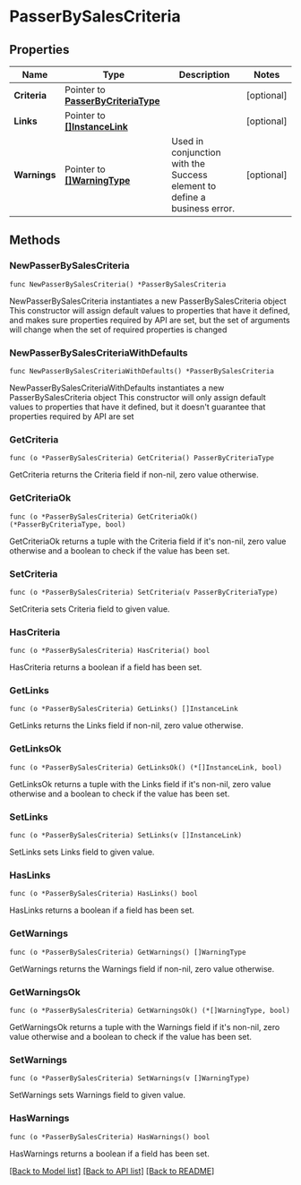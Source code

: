 # PasserBySalesCriteria

## Properties

Name | Type | Description | Notes
------------ | ------------- | ------------- | -------------
**Criteria** | Pointer to [**PasserByCriteriaType**](PasserByCriteriaType.md) |  | [optional] 
**Links** | Pointer to [**[]InstanceLink**](InstanceLink.md) |  | [optional] 
**Warnings** | Pointer to [**[]WarningType**](WarningType.md) | Used in conjunction with the Success element to define a business error. | [optional] 

## Methods

### NewPasserBySalesCriteria

`func NewPasserBySalesCriteria() *PasserBySalesCriteria`

NewPasserBySalesCriteria instantiates a new PasserBySalesCriteria object
This constructor will assign default values to properties that have it defined,
and makes sure properties required by API are set, but the set of arguments
will change when the set of required properties is changed

### NewPasserBySalesCriteriaWithDefaults

`func NewPasserBySalesCriteriaWithDefaults() *PasserBySalesCriteria`

NewPasserBySalesCriteriaWithDefaults instantiates a new PasserBySalesCriteria object
This constructor will only assign default values to properties that have it defined,
but it doesn't guarantee that properties required by API are set

### GetCriteria

`func (o *PasserBySalesCriteria) GetCriteria() PasserByCriteriaType`

GetCriteria returns the Criteria field if non-nil, zero value otherwise.

### GetCriteriaOk

`func (o *PasserBySalesCriteria) GetCriteriaOk() (*PasserByCriteriaType, bool)`

GetCriteriaOk returns a tuple with the Criteria field if it's non-nil, zero value otherwise
and a boolean to check if the value has been set.

### SetCriteria

`func (o *PasserBySalesCriteria) SetCriteria(v PasserByCriteriaType)`

SetCriteria sets Criteria field to given value.

### HasCriteria

`func (o *PasserBySalesCriteria) HasCriteria() bool`

HasCriteria returns a boolean if a field has been set.

### GetLinks

`func (o *PasserBySalesCriteria) GetLinks() []InstanceLink`

GetLinks returns the Links field if non-nil, zero value otherwise.

### GetLinksOk

`func (o *PasserBySalesCriteria) GetLinksOk() (*[]InstanceLink, bool)`

GetLinksOk returns a tuple with the Links field if it's non-nil, zero value otherwise
and a boolean to check if the value has been set.

### SetLinks

`func (o *PasserBySalesCriteria) SetLinks(v []InstanceLink)`

SetLinks sets Links field to given value.

### HasLinks

`func (o *PasserBySalesCriteria) HasLinks() bool`

HasLinks returns a boolean if a field has been set.

### GetWarnings

`func (o *PasserBySalesCriteria) GetWarnings() []WarningType`

GetWarnings returns the Warnings field if non-nil, zero value otherwise.

### GetWarningsOk

`func (o *PasserBySalesCriteria) GetWarningsOk() (*[]WarningType, bool)`

GetWarningsOk returns a tuple with the Warnings field if it's non-nil, zero value otherwise
and a boolean to check if the value has been set.

### SetWarnings

`func (o *PasserBySalesCriteria) SetWarnings(v []WarningType)`

SetWarnings sets Warnings field to given value.

### HasWarnings

`func (o *PasserBySalesCriteria) HasWarnings() bool`

HasWarnings returns a boolean if a field has been set.


[[Back to Model list]](../README.md#documentation-for-models) [[Back to API list]](../README.md#documentation-for-api-endpoints) [[Back to README]](../README.md)


